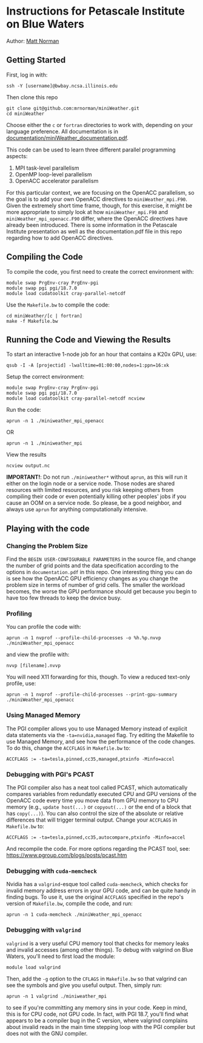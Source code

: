 # Instructions for Petascale Institute on Blue Waters

Author: [Matt Norman](https://mrnorman.github.io)

## Getting Started
First, log in with:

```
ssh -Y [username]@bwbay.ncsa.illinois.edu
```

Then clone this repo

```
git clone git@github.com:mrnorman/miniWeather.git
cd miniWeather
```

Choose either the `c` or `fortran` directories to work with, depending on your language preference.
All documentation is in [documentation/miniWeather_documentation.pdf](https://github.com/mrnorman/miniWeather/blob/master/documentation/miniWeather_documentation.pdf).

This code can be used to learn three different parallel programming aspects:
1. MPI task-level parallelism
2. OpenMP loop-level parallelism
3. OpenACC accelerator parallelism

For this particular context, we are focusing on the OpenACC parallelism, so the goal is to add your own OpenACC directives to `miniWeather_mpi.F90`. Given the extremely short time frame, though, for this exercise, it might be more appropriate to simply look at how `miniWeather_mpi.F90` and `miniWeather_mpi_openacc.F90` differ, where the OpenACC directives have already been introduced. There is some information in the Petascale Institute presentation as well as the documentation.pdf file in this repo regarding how to add OpenACC directives.

## Compiling the Code

To compile the code, you first need to create the correct environment with:

```
module swap PrgEnv-cray PrgEnv-pgi
module swap pgi pgi/18.7.0
module load cudatoolkit cray-parallel-netcdf
```

Use the `Makefile.bw` to compile the code:

```
cd miniWeather/[c | fortran]
make -f Makefile.bw
```

## Running the Code and Viewing the Results

To start an interactive 1-node job for an hour that contains a K20x GPU, use:

```
qsub -I -A [projectid] -lwalltime=01:00:00,nodes=1:ppn=16:xk
```

Setup the correct environment:

```
module swap PrgEnv-cray PrgEnv-pgi
module swap pgi pgi/18.7.0
module load cudatoolkit cray-parallel-netcdf ncview
```

Run the code:

```
aprun -n 1 ./miniweather_mpi_openacc
```

OR

```
aprun -n 1 ./miniweather_mpi
```

View the results

```
ncview output.nc
```

**IMPORTANT!**: Do not run `./miniweather*` without `aprun`, as this will run it either on the login node or a service node. Those nodes are shared resources with limited resources, and you risk keeping others from compiling their code or even potentially killing other peoples' jobs if you cause an OOM on a service node. So please, be a good neighbor, and always use `aprun` for anything computationally intensive.

## Playing with the code

### Changing the Problem Size

Find the `BEGIN USER-CONFIGURABLE PARAMETERS` in the source file, and change the number of grid points and the data specification according to the options in `documentation.pdf` in this repo. One interesting thing you can do is see how the OpenACC GPU efficiency changes as you change the problem size in terms of number of grid cells. The smaller the workload becomes, the worse the GPU performance should get because you begin to have too few threads to keep the device busy.

### Profiling

You can profile the code with:

```
aprun -n 1 nvprof --profile-child-processes -o %h.%p.nvvp ./miniWeather_mpi_openacc
```

and view the profile with:

```
nvvp [filename].nvvp
```

You will need X11 forwarding for this, though. To view a reduced text-only profile, use:

```
aprun -n 1 nvprof --profile-child-processes --print-gpu-summary ./miniWeather_mpi_openacc
```

### Using Managed Memory

The PGI compiler allows you to use Managed Memory instead of explicit data statements via the `-ta=nvidia,managed` flag. Try editing the Makefile to use Managed Memory, and see how the performance of the code changes. To do this, change the `ACCFLAGS` in `Makefile.bw` to:

```
ACCFLAGS := -ta=tesla,pinned,cc35,managed,ptxinfo -Minfo=accel 
```

### Debugging with PGI's PCAST

The PGI compiler also has a neat tool called PCAST, which automatically compares variables from redundatly executed CPU and GPU versions of the OpenACC code every time you move data from GPU memory to CPU memory (e.g., `update host(...)` or `copyout(...)` or the end of a block that has `copy(...)`). You can also control the size of the absolute or relative differences that will trigger terminal output. Change your `ACCFLAGS` in `Makefile.bw` to:

```
ACCFLAGS := -ta=tesla,pinned,cc35,autocompare,ptxinfo -Minfo=accel 
```

And recompile the code. For more options regarding the PCAST tool, see: https://www.pgroup.com/blogs/posts/pcast.htm

### Debugging with `cuda-memcheck`

Nvidia has a `valgrind`-esque tool called `cuda-memcheck`, which checks for invalid memory address errors in your GPU code, and can be quite handy in finding bugs. To use it, use the original `ACCFLAGS` specified in the repo's version of `Makefile.bw`, compile the code, and run:

```
aprun -n 1 cuda-memcheck ./miniWeather_mpi_openacc
```

### Debugging with `valgrind`

`valgrind` is a very useful CPU memory tool that checks for memory leaks and invalid accesses (among other things). To debug with valgrind on Blue Waters, you'll need to first load the module:

```
module load valgrind
```

Then, add the `-g` option to the `CFLAGS` in `Makefile.bw` so that valgrind can see the symbols and give you useful output. Then, simply run:

```
aprun -n 1 valgrind ./miniweather_mpi
```

to see if you're committing any memory sins in your code. Keep in mind, this is for CPU code, not GPU code. In fact, with PGI 18.7, you'll find what appears to be a compiler bug in the C version, where valgrind complains about invalid reads in the main time stepping loop with the PGI compiler but does not with the GNU compiler. 

